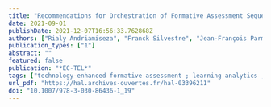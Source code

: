 ```yaml
---
title: "Recommendations for Orchestration of Formative Assessment Sequences: a Data-driven Approach"
date: 2021-09-01
publishDate: 2021-12-07T16:56:33.762868Z
authors: ["Rialy Andriamiseza", "Franck Silvestre", "Jean-François Parmentier", "Julien Broisin"]
publication_types: ["1"]
abstract: ""
featured: false
publication: "*EC-TEL*"
tags: ["technology-enhanced formative assessment ; learning analytics ; peer instruction ; decision-making"]
url_pdf: "https://hal.archives-ouvertes.fr/hal-03396211"
doi: "10.1007/978-3-030-86436-1_19"
---
```


